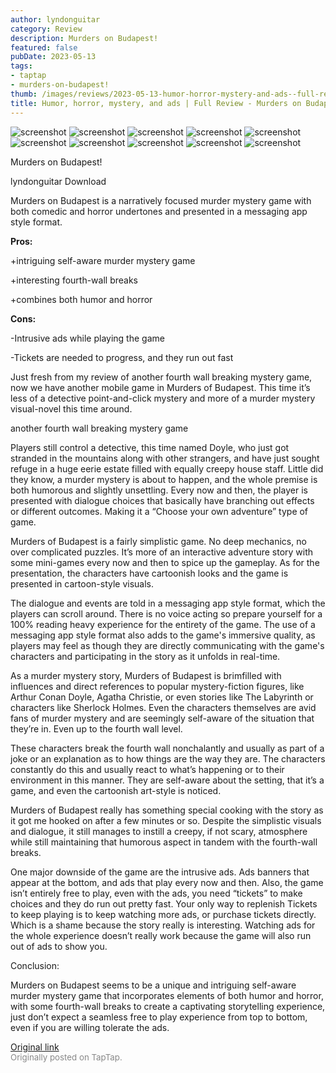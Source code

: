 ```yaml
---
author: lyndonguitar
category: Review
description: Murders on Budapest!
featured: false
pubDate: 2023-05-13
tags:
- taptap
- murders-on-budapest!
thumb: /images/reviews/2023-05-13-humor-horror-mystery-and-ads--full-review---murders-on-budapest-0.avif
title: Humor, horror, mystery, and ads | Full Review - Murders on Budapest
---
```


<div class="gallery">
  <img src="/images/reviews/2023-05-13-humor-horror-mystery-and-ads--full-review---murders-on-budapest-0.avif" alt="screenshot" />
  <img src="/images/reviews/2023-05-13-humor-horror-mystery-and-ads--full-review---murders-on-budapest-1.avif" alt="screenshot" />
  <img src="/images/reviews/2023-05-13-humor-horror-mystery-and-ads--full-review---murders-on-budapest-2.avif" alt="screenshot" />
  <img src="/images/reviews/2023-05-13-humor-horror-mystery-and-ads--full-review---murders-on-budapest-3.avif" alt="screenshot" />
  <img src="/images/reviews/2023-05-13-humor-horror-mystery-and-ads--full-review---murders-on-budapest-4.avif" alt="screenshot" />
  <img src="/images/reviews/2023-05-13-humor-horror-mystery-and-ads--full-review---murders-on-budapest-5.avif" alt="screenshot" />
  <img src="/images/reviews/2023-05-13-humor-horror-mystery-and-ads--full-review---murders-on-budapest-6.avif" alt="screenshot" />
  <img src="/images/reviews/2023-05-13-humor-horror-mystery-and-ads--full-review---murders-on-budapest-7.avif" alt="screenshot" />
  <img src="/images/reviews/2023-05-13-humor-horror-mystery-and-ads--full-review---murders-on-budapest-8.avif" alt="screenshot" />
  <img src="/images/reviews/2023-05-13-humor-horror-mystery-and-ads--full-review---murders-on-budapest-9.avif" alt="screenshot" />
</div>

Murders on Budapest!

lyndonguitar
Download

Murders on Budapest is a narratively focused murder mystery game with both comedic and horror undertones and presented in a messaging app style format.


**Pros:**


+intriguing self-aware murder mystery game

+interesting fourth-wall breaks

+combines both humor and horror


**Cons:**


-Intrusive ads while playing the game

-Tickets are needed to progress, and they run out fast

Just fresh from my review of another fourth wall breaking mystery game, now we have another mobile game in Murders of Budapest. This time it’s less of a detective point-and-click mystery and more of a murder mystery visual-novel this time around.

another fourth wall breaking mystery game

Players still control a detective, this time named Doyle, who just got stranded in the mountains along with other strangers, and have just sought refuge in a huge eerie estate filled with equally creepy house staff. Little did they know, a murder mystery is about to happen, and the whole premise is both humorous and slightly unsettling. Every now and then, the player is presented with dialogue choices that basically have branching out effects or different outcomes. Making it a “Choose your own adventure” type of game.

Murders of Budapest is a fairly simplistic game. No deep mechanics, no over complicated puzzles. It’s more of an interactive adventure story with some mini-games every now and then to spice up the gameplay. As for the presentation, the characters have cartoonish looks and the game is presented in cartoon-style visuals.

The dialogue and events are told in a messaging app style format, which the players can scroll around. There is no voice acting so prepare yourself for a 100% reading heavy experience for the entirety of the game. The use of a messaging app style format also adds to the game's immersive quality, as players may feel as though they are directly communicating with the game's characters and participating in the story as it unfolds in real-time.

As a murder mystery story, Murders of Budapest is brimfilled with influences and direct references to popular mystery-fiction figures, like Arthur Conan Doyle, Agatha Christie, or even stories like The Labyrinth or characters like Sherlock Holmes. Even the characters themselves are avid fans of murder mystery and are seemingly self-aware of the situation that they’re in. Even up to the fourth wall level.

These characters break the fourth wall nonchalantly and usually as part of a joke or an explanation as to how things are the way they are. The characters constantly do this and usually react to what’s happening or to their environment in this manner. They are self-aware about the setting, that it’s a game, and even the cartoonish art-style is noticed.

Murders of Budapest really has something special cooking with the story as it got me hooked on after a few minutes or so. Despite the simplistic visuals and dialogue, it still manages to instill a creepy, if not scary, atmosphere while still maintaining that humorous aspect in tandem with the fourth-wall breaks.

One major downside of the game are the intrusive ads. Ads banners that appear at the bottom, and ads that play every now and then. Also, the game isn’t entirely free to play, even with the ads, you need “tickets” to make choices and they do run out pretty fast. Your only way to replenish Tickets to keep playing is to keep watching more ads, or purchase tickets directly. Which is a shame because the story really is interesting. Watching ads for the whole experience doesn’t really work because the game will also run out of ads to show you.

Conclusion:

Murders on Budapest seems to be a unique and intriguing self-aware murder mystery game that incorporates elements of both humor and horror, with some fourth-wall breaks to create a captivating storytelling experience, just don’t expect a seamless free to play experience from top to bottom, even if you are willing tolerate the ads.

[Original link](https://www.taptap.io/post/5421250)<br><span style="font-size: 0.95em; color: #888;">Originally posted on TapTap.</span>